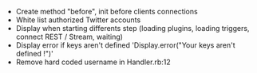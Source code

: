* Create method "before", init before clients connections
* White list authorized Twitter accounts
* Display when starting differents step (loading plugins, loading triggers, connect REST / Stream, waiting)
* Display error if keys aren't defined 'Display.error("Your keys aren't defined !")'
* Remove hard coded username in Handler.rb:12